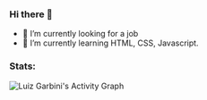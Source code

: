### Hi there 👋

- 🔭 I’m currently looking for a job
- 🌱 I’m currently learning HTML, CSS, Javascript.

### Stats: 
<div>
    <img alt="Luiz Garbini's Activity Graph" src="https://activity-graph.herokuapp.com/graph?username=LuizGarbini&custom_title=Luiz%20Garbini%27s%20Contribution%20Graph&bg_color=121214&color=737380&line=28203e&point=8257e5&hide_border=true" />
  <div> 
